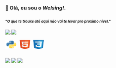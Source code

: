 ### 👋 Olá, eu sou o *Welsing!*. 
#### <sub>*"O que te trouxe até aqui não vai te levar pro proximo nivel."*</sub> 


<a href="https://github.com/anuraghazra/github-readme-stats">
  <img width="55%" align="center" src="https://github-readme-stats.vercel.app/api?username=florezrj&theme=tokyonight&show_icons=true" />
</a>
<a href="https://github.com/anuraghazra/convoychat">
  <img width="41%" align="center" src="https://github-readme-stats.vercel.app/api/top-langs/?username=florezrj&theme=tokyonight" />
</a>


<div style="display: inline_block"><br>
  <img align="center" alt="Rafa-Python" height="30" width="40" src="https://raw.githubusercontent.com/devicons/devicon/master/icons/python/python-original.svg">
  <img align="center" alt="Rafa-HTML" height="30" width="40" src="https://raw.githubusercontent.com/devicons/devicon/master/icons/html5/html5-original.svg">
  <img align="center" alt="Rafa-CSS" height="30" width="40" src="https://raw.githubusercontent.com/devicons/devicon/master/icons/css3/css3-original.svg">
</div>

##

<div> 
  <a href="https://instagram.com/florez.rj" target="_blank"><img src="https://img.shields.io/badge/-Instagram-%23E4405F?style=for-the-badge&logo=instagram&logoColor=white" target="_blank"></a>
  <a href = "mailto:bernardowelsing90@gmail.com"><img src="https://img.shields.io/badge/-Gmail-%23333?style=for-the-badge&logo=gmail&logoColor=white" target="_blank"></a>
  <a href="https://www.linkedin.com/in/bernardo-welsing-372b7920a" target="_blank"><img src="https://img.shields.io/badge/-LinkedIn-%230077B5?style=for-the-badge&logo=linkedin&logoColor=white" target="_blank"></a> 
  
</div>
